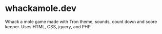 # whackamole.dev
Whack a mole game made with Tron theme, sounds, count down and score keeper.
Uses HTML, CSS, jquery, and PHP.
